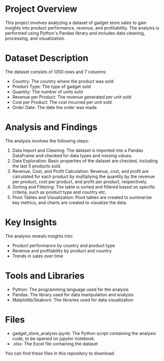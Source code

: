 # Project Overview
This project involves analyzing a dataset of gadget store sales to gain insights into product performance, revenue, and profitability.
The analysis is performed using Python's Pandas library and includes data cleaning, processing, and visualization.

# Dataset Description
The dataset consists of 1350 rows and 7 columns:
- Country: The country where the product was sold
- Product Type: The type of gadget sold
- Quantity: The number of units sold
- Revenue per Product: The revenue generated per unit sold
- Cost per Product: The cost incurred per unit sold
- Order Date: The date the order was made

# Analysis and Findings
The analysis involves the following steps:
1. Data Import and Cleaning: The dataset is imported into a Pandas DataFrame and checked for data types and missing values.
2. Data Exploration: Basic properties of the dataset are checked, including the last 5 products sold.
3. Revenue, Cost, and Profit Calculation: Revenue, cost, and profit are calculated for each product by multiplying the quantity by the revenue per product, cost per product, and profit per product, respectively.
4. Sorting and Filtering: The table is sorted and filtered based on specific criteria, such as product type and country etc.
5. Pivot Tables and Visualization: Pivot tables are created to summarize key metrics, and charts are created to visualize the data.

# Key Insights
The analysis reveals insights into:
- Product performance by country and product type
- Revenue and profitability by product and country
- Trends in sales over time

# Tools and Libraries
- Python: The programming language used for the analysis
- Pandas: The library used for data manipulation and analysis
- Matplotlib/Seaborn: The libraries used for data visualization

# Files
- gadget_store_analysis.ipynb: The Python script containing the analysis code, to be opened on jupyter notebook.
- .xlsx: The Excel file containing the dataset

You can find these files in this repository to download.

